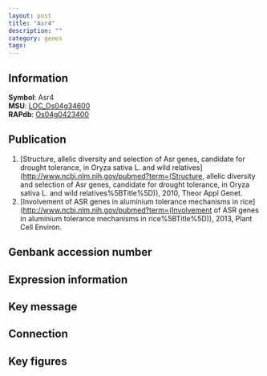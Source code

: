 ```yaml
---
layout: post
title: "Asr4"
description: ""
category: genes
tags: 
---
```


## Information
__Symbol__: Asr4  
__MSU__: [LOC_Os04g34600](http://rice.plantbiology.msu.edu/cgi-bin/ORF_infopage.cgi?orf=LOC_Os04g34600)  
__RAPdb__: [Os04g0423400](http://rapdb.dna.affrc.go.jp/viewer/gbrowse_details/irgsp1?name=Os04g0423400)  

## Publication
1. [Structure, allelic diversity and selection of Asr genes, candidate for drought tolerance, in Oryza sativa L. and wild relatives](http://www.ncbi.nlm.nih.gov/pubmed?term=(Structure, allelic diversity and selection of Asr genes, candidate for drought tolerance, in Oryza sativa L. and wild relatives%5BTitle%5D)), 2010, Theor Appl Genet.
2. [Involvement of ASR genes in aluminium tolerance mechanisms in rice](http://www.ncbi.nlm.nih.gov/pubmed?term=(Involvement of ASR genes in aluminium tolerance mechanisms in rice%5BTitle%5D)), 2013, Plant Cell Environ.

## Genbank accession number

## Expression information

## Key message

## Connection

## Key figures


